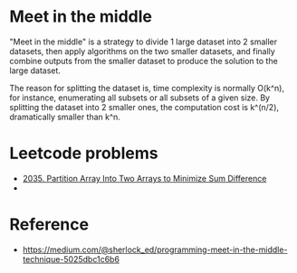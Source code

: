 # Meet in the middle

"Meet in the middle" is a strategy to divide 1 large dataset into 2 smaller datasets, then apply algorithms on the two smaller datasets, and finally combine outputs from the smaller dataset to produce the solution to the large dataset.

The reason for splitting the dataset is, time complexity is normally O(k^n), for instance, enumerating all subsets or all subsets of a given size. By splitting the dataset into 2 smaller ones, the computation cost is k^(n/2), dramatically smaller than k^n.

# Leetcode problems
* [2035. Partition Array Into Two Arrays to Minimize Sum Difference](https://leetcode.com/problems/partition-array-into-two-arrays-to-minimize-sum-difference/)
* 

# Reference
* https://medium.com/@sherlock_ed/programming-meet-in-the-middle-technique-5025dbc1c6b6

